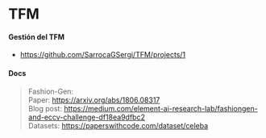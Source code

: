 # TFM

#### Gestión del TFM
* https://github.com/SarrocaGSergi/TFM/projects/1

#### Docs
> Fashion-Gen:  
Paper: https://arxiv.org/abs/1806.08317  
Blog post: https://medium.com/element-ai-research-lab/fashiongen-and-eccv-challenge-df18ea9dfbc2  
Datasets: https://paperswithcode.com/dataset/celeba  
